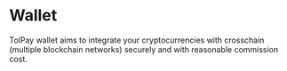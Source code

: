 # Wallet

TolPay wallet aims to integrate your cryptocurrencies with crosschain (multiple blockchain networks) securely and with reasonable commission cost.
